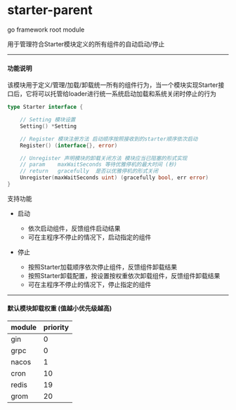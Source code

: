 # starter-parent

go framework root module

用于管理符合Starter模块定义的所有组件的自动启动/停止

---

#### 功能说明

该模块用于定义/管理/加载/卸载统一所有的组件行为，当一个模块实现Starter接口后，它将可以托管给loader进行统一系统启动加载和系统关闭时停止的行为

```go
type Starter interface {

	// Setting 模块设置
	Setting() *Setting

	// Register 模块注册方法 启动顺序按照接收到的starter顺序依次启动
	Register() (interface{}, error)

	// Unregister 声明模块的卸载关闭方法 模块应当已阻塞的形式实现
	// param	maxWaitSeconds 等待优雅停机的最大时间 (秒)
	// return	gracefully 	是否以优雅停机的形式关闭
	Unregister(maxWaitSeconds uint) (gracefully bool, err error)
}
```

支持功能

- 启动

  - 依次启动组件，反馈组件启动结果
  - 可在主程序不停止的情况下，启动指定的组件

- 停止

  - 按照Starter加载顺序依次停止组件，反馈组件卸载结果
  - 按照Starter卸载配置，按设置按权重依次卸载组件，反馈组件卸载结果
  - 可在主程序不停止的情况下，停止指定的组件

---

#### 默认模块卸载权重 (值越小优先级越高)

 module | priority 
--------|----------
 gin    | 0        
 grpc   | 0        
 nacos  | 1        
 cron   | 10       
 redis  | 19       
 grom   | 20      